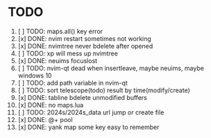 # TODO

1. [ ] TODO: maps.all() key error
2. [x] DONE: nvim restart sometimes not working
3. [x] DONE: nvimtree never bdelete after opened
4. [ ] TODO: <leader>xp will mess up nvimtree
5. [x] DONE: neuims focuslost
6. [ ] TODO: nvim-qt dead when insertleave, maybe neuims, maybe windows 10
7. [ ] TODO: add path variable in nvim-qt
8. [ ] TODO: sort telescope(todo) result by time(modify/create)
9. [x] DONE: tabline bdelete unmodified buffers
10. [x] DONE: no maps.lua
11. [ ] TODO: 2024s/2024s_data url jump or create file
12. [x] DONE: @+ pool
13. [x] DONE: yank map some key easy to remember
